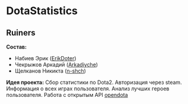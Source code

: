 # DotaStatistics
## Ruiners

**Состав:**
* Набиев Эрик ([ErikDoter](https://github.com/ErikDoter))
* Чекрыжов Аркадий ([Arkadiyche](https://github.com/Arkadiyche))
* Щелканов Никикта ([n-shch](https://github.com/n-shch))

**Идея проекта:**
Сбор статистики по Dota2. Авторизация через steam. Информация о всех играх пользователя. Анализ лучших героев пользователя.
Работа с открытым API [opendota](https://www.opendota.com/)
